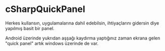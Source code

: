 # cSharpQuickPanel
Herkes kullansın, uygulamalarına dahil edebilsin, ihtiyaçlarını gidersin diye yapılmış basit bir panel.

Android üzerinde yukrıdan aşşağı kaydırma yaptığınız zaman ekrana gelen "quick panel" artık windows üzerinde de var. 
